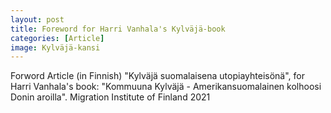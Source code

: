 ```yaml
---
layout: post
title: Foreword for Harri Vanhala's Kylväjä-book
categories: [Article]
image: Kylväjä-kansi
---
```

Forword Article (in Finnish) "Kylväjä suomalaisena utopiayhteisönä", for Harri Vanhala's book: "Kommuuna Kylväjä - Amerikansuomalainen kolhoosi Donin aroilla". Migration Institute of Finland 2021
